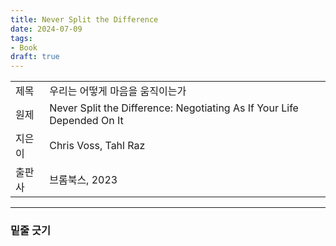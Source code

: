 ```yaml
---
title: Never Split the Difference
date: 2024-07-09
tags:
- Book
draft: true
---
```


| | |
| --- | --- |
| 제목 | 우리는 어떻게 마음을 움직이는가 |
| 원제 | Never Split the Difference: Negotiating As If Your Life Depended On It | 
| 지은이 | Chris Voss, Tahl Raz |
| 출판사 | 브롬북스, 2023 |


---
### 밑줄 긋기